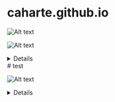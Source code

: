 # caharte.github.io


![Alt text](http://www.plantuml.com/plantuml/proxy?src=https://raw.githubusercontent.com/caharte/caharte.github.io/master/ditaatest.txt&idx=0)

![Alt text](http://www.plantuml.com/plantuml/proxy?src=https://raw.githubusercontent.com/caharte/caharte.github.io/master/README.md&idx=1)
<details>
@startditaa
+--------+   +-------+    +-------+
|        +---+ ditaa +--> |       |
|  Text  |   +-------+    |diagram|
|Document|   |!magic!|    |       |
|     {d}|   |   {d} |    |       |
+---+----+   +-------+    +-------+
    :                         ^
    |       Lots of work      |
    +-------------------------+
@endditaa
</details>
# test


![Alt text](http://www.plantuml.com/plantuml/proxy?tft=04&src=https://raw.githubusercontent.com/caharte/caharte.github.io/master/README.md&idx=1&no=2)
<details>
@startditaa
+--------+   +-------+    +-------+
|        +---+ ditaa +--> |DDsssDD|
|  Text  |   +-------+    |Diagram|
|Document|   |!magic!|    |       |
|     {d}|   |   {d} |    |       |
+---+----+   +-------+    +-------+
    :                         ^
    |       Others diagram    |
    +-------------------------+
@endditaa
</details>
